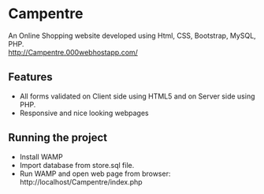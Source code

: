 # Campentre
An Online Shopping website developed using Html, CSS, Bootstrap, MySQL, PHP.<br>
http://Campentre.000webhostapp.com/

Features
--------

* All forms validated on Client side using HTML5 and on Server side using PHP.
* Responsive and nice looking webpages 

Running the project 
-------------------

* Install WAMP
* Import database from store.sql file.
* Run WAMP and open web page from browser: http://localhost/Campentre/index.php

